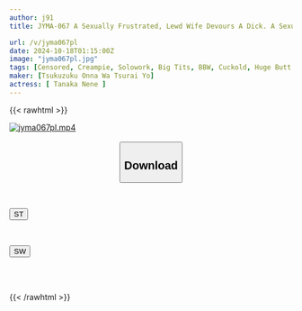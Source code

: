 ```yaml
---
author: j91
title: JYMA-067 A Sexually Frustrated, Lewd Wife Devours A Dick. A Sexual Monster With A Voluptuous Body And A Lewd Masochistic Wife. A Perverted Wife With A Slutty And Masochistic Sexual Proclivities, Tanaka Nene

url: /v/jyma067pl
date: 2024-10-18T01:15:00Z
image: "jyma067pl.jpg"
tags: [Censored, Creampie, Solowork, Big Tits, BBW, Cuckold, Huge Butt	]
maker: [Tsukuzuku Onna Wa Tsurai Yo]
actress: [ Tanaka Nene ]
---
```



{{< rawhtml >}}

<div class="video" data-videoid="qDlXDO897auz0pJ">
    <a href="javascript:;">
        <img src="/v/jyma067pl/jyma067pl.jpg" width="WIDTH" height="HEIGHT" alt="jyma067pl.mp4" loading="lazy">
    </a>
</div>

<script type="text/javascript" src="https://j91.asia/asset/on-demand-st.js"></script>

<br>
  <link rel="stylesheet" href="https://j91.asia/asset/bs5.css">
  
  <center>
  <button class="btn btn-primary" type="button" data-bs-toggle="collapse" data-bs-target=".multi-collapse" aria-expanded="false" aria-controls="multiCollapseExample1 multiCollapseExample2"><h2>Download</h2></button></center>
</p>
<div class="row">
  <div class="col">
    <div class="collapse multi-collapse" id="multiCollapseExample1">
      <div class="card card-body">
	      	      <br>
<div class="buttons">  
<p><a href="/v/jyma067pl/st.html" target="_blank"><button class="btn-hover color-3"><i class="fa fa-download"></i> ST</button></a></p></div>
    </div>
  </div>
</div>
  <div class="col">
    <div class="collapse multi-collapse" id="multiCollapseExample2">
      <div class="card card-body">
	      <br>
<div class="buttons">
<p><a href="/v/jyma067pl/sw.html" target="_blank"><button class="btn-hover color-2"><i class="fa fa-download"></i> SW</button></a></p></div>
<br><br>
      </div>
    </div>
  </div>
</div>

{{< /rawhtml >}}